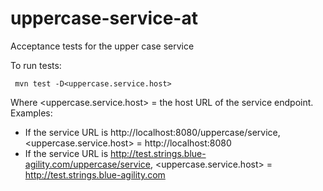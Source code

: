 # uppercase-service-at
Acceptance tests for the upper case service

To run tests:

     mvn test -D<uppercase.service.host>

Where <uppercase.service.host> = the host URL of the service endpoint.  Examples:

* If the service URL is http://localhost:8080/uppercase/service, <uppercase.service.host> = http://localhost:8080
* If the service URL is http://test.strings.blue-agility.com/uppercase/service, <uppercase.service.host> = http://test.strings.blue-agility.com


